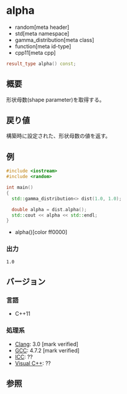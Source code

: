 # alpha
* random[meta header]
* std[meta namespace]
* gamma_distribution[meta class]
* function[meta id-type]
* cpp11[meta cpp]

```cpp
result_type alpha() const;
```

## 概要
形状母数(shape parameter)を取得する。


## 戻り値
構築時に設定された、形状母数の値を返す。


## 例
```cpp example
#include <iostream>
#include <random>

int main()
{
  std::gamma_distribution<> dist(1.0, 1.0);

  double alpha = dist.alpha();
  std::cout << alpha << std::endl;
}
```
* alpha()[color ff0000]

### 出力
```
1.0
```

## バージョン
### 言語
- C++11

### 処理系
- [Clang](/implementation.md#clang): 3.0 [mark verified]
- [GCC](/implementation.md#gcc): 4.7.2 [mark verified]
- [ICC](/implementation.md#icc): ??
- [Visual C++](/implementation.md#visual_cpp): ??


## 参照


